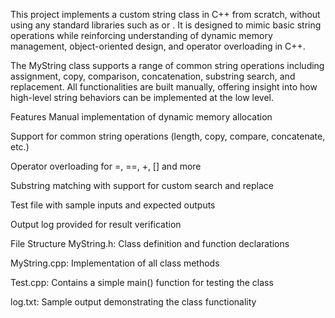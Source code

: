 This project implements a custom string class in C++ from scratch, without using any standard libraries such as <string> or <cstring>. It is designed to mimic basic string operations while reinforcing understanding of dynamic memory management, object-oriented design, and operator overloading in C++.

The MyString class supports a range of common string operations including assignment, copy, comparison, concatenation, substring search, and replacement. All functionalities are built manually, offering insight into how high-level string behaviors can be implemented at the low level.

Features
Manual implementation of dynamic memory allocation

Support for common string operations (length, copy, compare, concatenate, etc.)

Operator overloading for =, ==, +, [] and more

Substring matching with support for custom search and replace

Test file with sample inputs and expected outputs

Output log provided for result verification

File Structure
MyString.h: Class definition and function declarations

MyString.cpp: Implementation of all class methods

Test.cpp: Contains a simple main() function for testing the class

log.txt: Sample output demonstrating the class functionality
